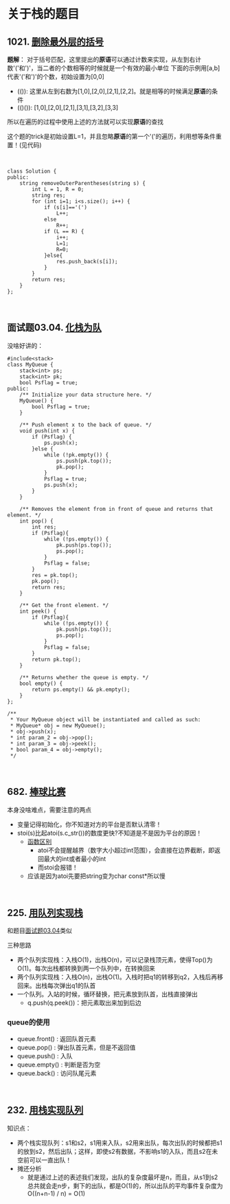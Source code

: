 # 关于栈的题目

## <a name="1021">1021</a>. [删除最外层的括号](https://leetcode-cn.com/problems/remove-outermost-parentheses/)

**题解**：
对于括号匹配，这里提出的**原语**可以通过计数来实现，从左到右计数'('和')'，当二者的个数相等的时候就是一个有效的最小单位
下面的示例用[a,b]代表'('和')'的个数，初始设置为[0,0]
- (()): 这里从左到右数为[1,0],[2,0],[2,1],[2,2]。就是相等的时候满足**原语**的条件
- (()()): [1,0],[2,0],[2,1],[3,1],[3,2],[3,3]

所以在遍历的过程中使用上述的方法就可以实现**原语**的查找

这个题的trick是初始设置L=1，并且忽略**原语**的第一个'('的遍历，利用想等条件重置！(见代码)

<br>

```
class Solution {
public:
    string removeOuterParentheses(string s) {
        int L = 1, R = 0;
        string res;
        for (int i=1; i<s.size(); i++) {
            if (s[i]=='(')
                L++;
            else
                R++;
            if (L == R) {
                i++;
                L=1;
                R=0;
            }else{
                res.push_back(s[i]);
            }
        }
        return res;
    }
};

```
<br>


## <a name="面试题03.04">面试题03.04</a>. [化栈为队](https://leetcode-cn.com/problems/implement-queue-using-stacks-lcci/)

没啥好讲的：
```
#include<stack>
class MyQueue {
    stack<int> ps;
    stack<int> pk;
    bool Psflag = true;
public:
    /** Initialize your data structure here. */
    MyQueue() {
        bool Psflag = true;
    }
    
    /** Push element x to the back of queue. */
    void push(int x) {
        if (Psflag) {
            ps.push(x);
        }else {
            while (!pk.empty()) {
                ps.push(pk.top());
                pk.pop();
            }
            Psflag = true;
            ps.push(x);
        }
    }
    
    /** Removes the element from in front of queue and returns that element. */
    int pop() {
        int res;
        if (Psflag){
            while (!ps.empty()) {
                pk.push(ps.top());
                ps.pop();
            }
            Psflag = false; 
        }
        res = pk.top();
        pk.pop();
        return res;
    }
    
    /** Get the front element. */
    int peek() {
        if (Psflag){
            while (!ps.empty()) {
                pk.push(ps.top());
                ps.pop();
            }
            Psflag = false;
        }
        return pk.top();
    }
    
    /** Returns whether the queue is empty. */
    bool empty() {
        return ps.empty() && pk.empty();
    }
};

/**
 * Your MyQueue object will be instantiated and called as such:
 * MyQueue* obj = new MyQueue();
 * obj->push(x);
 * int param_2 = obj->pop();
 * int param_3 = obj->peek();
 * bool param_4 = obj->empty();
 */
```

<br>

## <a name="682">682</a>. [棒球比赛](https://leetcode-cn.com/problems/baseball-game/)

本身没啥难点，需要注意的两点
- 变量记得初始化，你不知道对方的平台是否默认清零！
- stoi(s)比起atoi(s.c_str())的数度更快?不知道是不是因为平台的原因！
  - [函数区别](https://blog.csdn.net/yky__xukai/article/details/79554963)
    - atoi不会提醒越界（数字大小超过int范围），会直接在边界截断，即返回最大的int或者最小的int
    - 而stoi会报错！
  - 应该是因为atoi先要把string变为char const*所以慢

<br>

## <a name="225">225</a>. [用队列实现栈](https://leetcode-cn.com/problems/implement-stack-using-queues/)
和题目<a href="#面试题03.04">面试题03.04</a>类似

三种思路
- 两个队列实现栈：入栈O(1)，出栈O(n)，可以记录栈顶元素，使得Top()为O(1)。每次出栈都转换到两一个队列中，在转换回来
- 两个队列实现栈：入栈O(n)，出栈O(1)。入栈时把q1的转移到q2，入栈后再移回来。出栈每次弹出q1的队首
- 一个队列。入站的时候，循环替换，把元素放到队首，出栈直接弹出
  - q.push(q.peek())：把元素取出来加到后边

### queue的使用
- queue.front() : 返回队首元素
- queue.pop() : 弹出队首元素，但是不返回值
- queue.push() : 入队
- queue.empty() : 判断是否为空
- queue.back() : 访问队尾元素

<br>

## <a name="232">232</a>. [用栈实现队列](https://leetcode-cn.com/problems/implement-queue-using-stacks/)
知识点：
- 两个栈实现队列：s1和s2，s1用来入队，s2用来出队，每次出队的时候都把s1的放到s2，然后出队；这样，即使s2有数据，不影响s1的入队，而且s2在未空前可以一直出队！
- 摊还分析
  - 就是通过上述的表述我们发现，出队的复杂度最坏是n，而且，从s1到s2总共就会走n步，剩下的出队，都是O(1)的，所以出队的平均事件复杂度为O((n+n-1) / n) = O(1)
